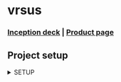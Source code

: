 # vrsus
### [Inception deck](https://docs.library.ucla.edu/display/DEV/Build+Your+Own+Blacklight+%28BYOB%29+Inception+Deck) | [Product page](https://docs.library.ucla.edu/display/DEV/Ursus+v2)

## Project setup

<details><summary>SETUP</summary>
  
```
npm install
```

### Compiles and hot-reloads for development
```
npm run serve
```

### Compiles and minifies for production
```
npm run build
```

### Run your unit tests
```
npm run test:unit
```

### Run your end-to-end tests
```
npm run test:e2e
```

### Lints and fixes files
```
npm run lint
```

### Customize configuration
See [Configuration Reference](https://cli.vuejs.org/config/).

<details>
